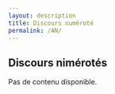 ```yaml
---
layout: description
title: Discours numéroté
permalink: /AN/
---
```


## Discours nimérotés

<div class="container">
  <div class="justice">
  
  Pas de contenu disponible.
  
  </div>
</div>

